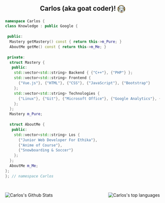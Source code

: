 <h2 align="center"> Carlos (aka goat coder)! <img align="center" src="./resources/goat.png" width="25"></h2>

```cpp
namespace Carlos {
class Knowledge : public Google {

 public:
  Mastery getMastery() const { return this->m_Pure; }
  AboutMe getMe() const { return this->m_Me; }
  
 private:
  struct Mastery {
   public:
    std::vector<std::string> Backend { {"C++"}, {"PHP"} };
    std::vector<std::string> Frontend {
      {"Vue.js"}, {"HTML"}, {"CSS"}, {"JavaScript"}, {"Bootstrap"}
    };
    std::vector<std::string> Technologies {
      {"Linux"}, {"Git"}, {"Microsoft Office"}, {"Google Analytics"}, {"Raylib"}
    };
  };
  Mastery m_Pure;
  
  struct AboutMe {
   public:
    std::vector<std::string> Los {
      {"Junior Web Developer For Ethika"},
      {"Anime of Course"},
      {"Snowboarding & Soccer"}
    };
  };
  AboutMe m_Me;
};
}; // namespace Carlos
```
<br>
<p float="left">
<img align="left" src="https://github-readme-stats.vercel.app/api?username=Puwya&include_all_commits=true&count_private=true&show_icons=true&line_height=26.5&hide_rank=false&title_color=9DB8C8&icon_color=2B6CBA&text_color=D3D3D3&bg_color=0,000000,2F6586" alt="Carlos's Github Stats" width="50%"/>

<img align="right" src="https://github-readme-stats.vercel.app/api/top-langs/?username=Puwya&layout=compact&title_color=9DB8C8&text_color=D3D3D3&bg_color=0,000000,2F6586" alt="Carlos's top languages"/>
</p>
